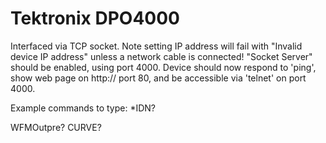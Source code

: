 
Tektronix DPO4000
========================================

Interfaced via TCP socket.
Note setting IP address will fail with "Invalid device IP address" unless a network cable is connected!
"Socket Server" should be enabled, using port 4000.
Device should now respond to 'ping', show web page on http:// port 80, and be accessible via 'telnet' on port 4000.


Example commands to type:
 *IDN?

WFMOutpre?
CURVE?

